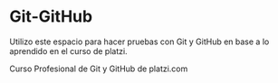 # Git-GitHub

Utilizo este espacio para hacer pruebas con Git y GitHub en base a lo aprendido en el curso de platzi.

Curso Profesional de Git y GitHub de platzi.com
